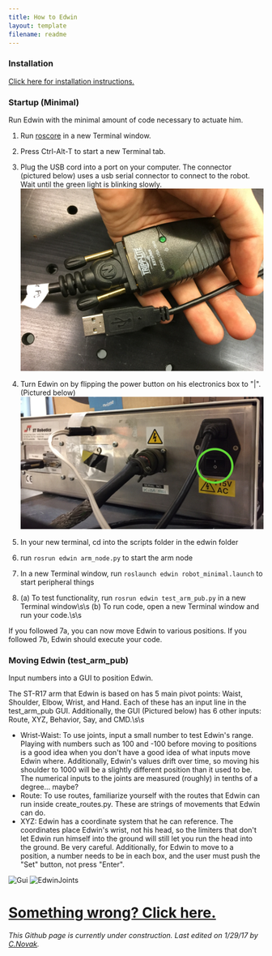 ```yaml
---
title: How to Edwin
layout: template
filename: readme
---
```


### Installation

[Click here for installation instructions.](install_edwin)

### Startup (Minimal)

Run Edwin with the minimal amount of code necessary to actuate him.

  1. Run [roscore](http://wiki.ros.org/roscore) in a new Terminal window.
  2. Press Ctrl-Alt-T to start a new Terminal tab.
  3. Plug the USB cord into a port on your computer. The connector (pictured below) uses a usb serial connector to connect to the robot. Wait until the green light
  is blinking slowly.
  ![Connector](images/USBConnect.jpeg)

  4. Turn Edwin on by flipping the power button on his electronics box to "|". (Pictured below)
  ![Switch](images/PowerSwitch.jpeg)

  5. In your new terminal, cd into the scripts folder in the edwin folder
  6. run `rosrun edwin arm_node.py` to start the arm node
  7. In a new Terminal window, run `roslaunch edwin robot_minimal.launch` to start peripheral things
  8. (a) To test functionality, run `rosrun edwin test_arm_pub.py` in a new Terminal window\s\s
     (b) To run code, open a new Terminal window and run your code.\s\s

<p>If you followed 7a, you can now move Edwin to various positions. If you followed
7b, Edwin should execute your code.</p>

### Moving Edwin (test_arm_pub)

Input numbers into a GUI to position Edwin.

The ST-R17 arm that Edwin is based on has 5 main pivot points: Waist, Shoulder,
Elbow, Wrist, and Hand. Each of these has an input line in the test_arm_pub GUI.
Additionally, the GUI (Pictured below) has 6 other inputs: Route, XYZ, Behavior, Say, and CMD.\s\s
- Wrist-Waist: To use joints, input a small number to test Edwin's range. Playing with numbers such as 100 and -100 before moving to positions is a good idea when you don't have a good idea of what inputs move Edwin where. Additionally, Edwin's values drift over time, so moving his shoulder to 1000 will be a slightly different position than it used to be. The numerical inputs to the joints are measured (roughly) in tenths of a degree... maybe?
- Route: To use routes, familiarize yourself with the routes that Edwin can run inside create_routes.py. These are strings of movements that Edwin can do.
- XYZ: Edwin has a coordinate system that he can reference. The coordinates place Edwin's wrist, not his head, so the limiters that don't let Edwin run himself into the ground will still let you run the head into the ground. Be very careful. Additionally, for Edwin to move to a position, a number needs to be in each box, and the user must push the "Set" button, not press "Enter".

![Gui](images/test-arm-pub-gui.png)
![EdwinJoints](images/edwin_joints.JPG)

# [Something wrong? Click here.](troubleshooting)

*This Github page is currently under construction. Last edited on 1/29/17 by [C.Novak](https://github.com/ConnorNovak).*
